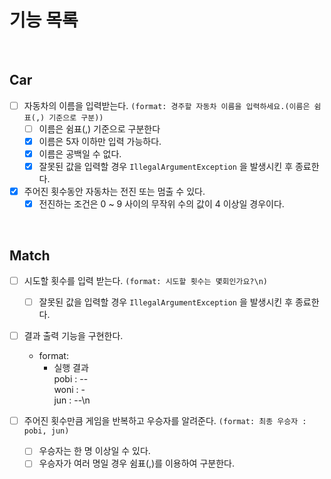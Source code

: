 # 기능 목록
<br/>

## Car
- [ ] 자동차의 이름을 입력받는다. ```(format: 경주할 자동차 이름을 입력하세요.(이름은 쉼표(,) 기준으로 구분))```
  - [ ] 이름은 쉼표(,) 기준으로 구분한다
  - [X] 이름은 5자 이하만 입력 가능하다.
  - [X] 이름은 공백일 수 없다.
  - [X] 잘못된 값을 입력할 경우 ```IllegalArgumentException``` 을 발생시킨 후 종료한다.

- [X] 주어진 횟수동안 자동차는 전진 또는 멈출 수 있다.
    - [X] 전진하는 조건은 0 ~ 9 사이의 무작위 수의 값이 4 이상일 경우이다.

<br/>

## Match
- [ ] 시도할 횟수를 입력 받는다. ```(format: 시도할 횟수는 몇회인가요?\n)```
  - [ ] 잘못된 값을 입력할 경우 ```IllegalArgumentException``` 을 발생시킨 후 종료한다.

- [ ] 결과 출력 기능을 구현한다.
  - format: 
    - 실행 결과 </br> pobi : -- <br/> woni : - <br/> jun : --\n

- [ ] 주어진 횟수만큼 게임을 반복하고 우승자를 알려준다. ```(format: 최종 우승자 : pobi, jun)```
    - [ ] 우승자는 한 명 이상일 수 있다.
    - [ ] 우승자가 여러 명일 경우 쉼표(,)를 이용하여 구분한다.
